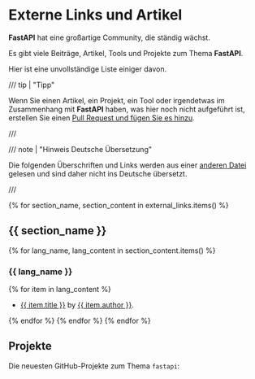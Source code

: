 # Externe Links und Artikel

**FastAPI** hat eine großartige Community, die ständig wächst.

Es gibt viele Beiträge, Artikel, Tools und Projekte zum Thema **FastAPI**.

Hier ist eine unvollständige Liste einiger davon.

/// tip | "Tipp"

Wenn Sie einen Artikel, ein Projekt, ein Tool oder irgendetwas im Zusammenhang mit **FastAPI** haben, was hier noch nicht aufgeführt ist, erstellen Sie einen <a href="https://github.com/fastapi/fastapi/edit/master/docs/en/data/external_links.yml" class="external-link" target="_blank">Pull Request und fügen Sie es hinzu</a>.

///

/// note | "Hinweis Deutsche Übersetzung"

Die folgenden Überschriften und Links werden aus einer <a href="https://github.com/fastapi/fastapi/blob/master/docs/en/data/external_links.yml" class="external-link" target="_blank">anderen Datei</a> gelesen und sind daher nicht ins Deutsche übersetzt.

///

{% for section_name, section_content in external_links.items() %}

## {{ section_name }}

{% for lang_name, lang_content in section_content.items() %}

### {{ lang_name }}

{% for item in lang_content %}

* <a href="{{ item.link }}" class="external-link" target="_blank">{{ item.title }}</a> by <a href="{{ item.author_link }}" class="external-link" target="_blank">{{ item.author }}</a>.

{% endfor %}
{% endfor %}
{% endfor %}

## Projekte

Die neuesten GitHub-Projekte zum Thema `fastapi`:

<div class="github-topic-projects">
</div>

